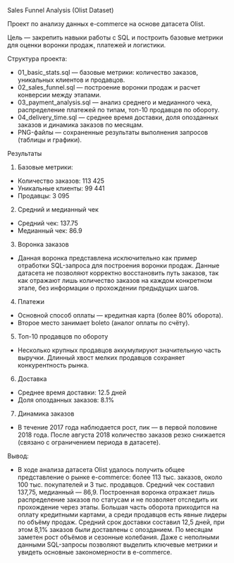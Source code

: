 Sales Funnel Analysis (Olist Dataset)

Проект по анализу данных e-commerce на основе датасета Olist.

Цель — закрепить навыки работы с SQL и построить базовые метрики для оценки воронки продаж, платежей и логистики.

Структура проекта:
- 01_basic_stats.sql — базовые метрики: количество заказов, уникальных клиентов и продавцов.
- 02_sales_funnel.sql — построение воронки продаж и расчет конверсии между этапами.
- 03_payment_analysis.sql — анализ среднего и медианного чека, распределение платежей по типам, топ-10 продавцов по обороту.
- 04_delivery_time.sql — среднее время доставки, доля опозданных заказов и динамика заказов по месяцам.
- PNG-файлы — сохраненные результаты выполнения запросов (таблицы и графики).

Результаты
1. Базовые метрики:
- Количество заказов: 113 425
- Уникальные клиенты: 99 441
- Продавцы: 3 095

2. Средний и медианный чек
- Средний чек: 137.75
- Медианный чек: 86.9

3. Воронка заказов
- Данная воронка представлена исключительно как пример отработки SQL-запроса для построения воронки продаж. Данные датасета не позволяют корректно восстановить путь заказов, так как отражают лишь количество заказов на каждом конкретном этапе, без информации о прохождении предыдущих шагов.

4. Платежи
- Основной способ оплаты — кредитная карта (более 80% оборота).
- Второе место занимает boleto (аналог оплаты по счёту).

5. Топ-10 продавцов по обороту
- Несколько крупных продавцов аккумулируют значительную часть выручки. Длинный хвост мелких продавцов сохраняет конкурентность рынка.

6. Доставка
- Среднее время доставки: 12.5 дней
- Доля опозданных заказов: 8.1%

7. Динамика заказов
- В течение 2017 года наблюдается рост, пик — в первой половине 2018 года. После августа 2018 количество заказов резко снижается (связано с ограничением периода в датасете).

Вывод:
- В ходе анализа датасета Olist удалось получить общее представление о рынке e-commerce: более 113 тыс. заказов, около 100 тыс. покупателей и 3 тыс. продавцов. Средний чек составил 137,75, медианный — 86,9. Построенная воронка отражает лишь распределение заказов по статусам и не позволяет отследить их прохождение через этапы. Большая часть оборота приходится на оплату кредитными картами, а среди продавцов есть явные лидеры по объёму продаж. Средний срок доставки составил 12,5 дней, при этом 8,1% заказов были доставлены с опозданием. По месяцам заметен рост объёмов и сезонные колебания. Даже с неполными данными SQL-запросы позволяют выделить ключевые метрики и увидеть основные закономерности в e-commerce.
